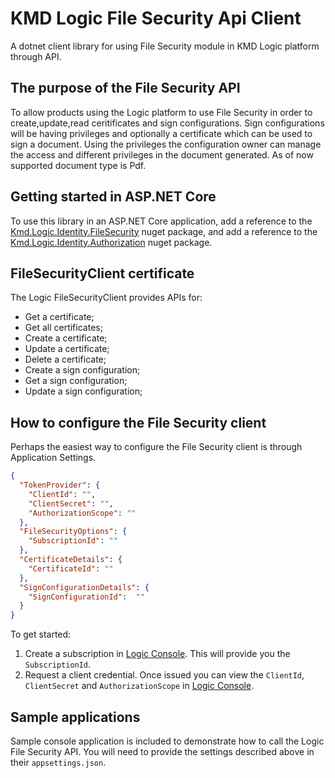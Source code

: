 ﻿# KMD Logic File Security Api Client

A dotnet client library for using File Security module in KMD Logic platform through API.

## The purpose of the File Security API

To allow products using the Logic platform to use File Security in order to create,update,read ceritificates and sign configurations. Sign configurations will be having privileges and optionally a certificate which can be used to sign a document. Using the privileges the configuration owner can manage the access and different privileges in the document generated. As of now supported document type is Pdf.


## Getting started in ASP.NET Core

To use this library in an ASP.NET Core application, 
add a reference to the [Kmd.Logic.Identity.FileSecurity](https://www.nuget.org/packages/Kmd.Logic.FileSecurity.Client) nuget package, 
and add a reference to the [Kmd.Logic.Identity.Authorization](https://www.nuget.org/packages/Kmd.Logic.Identity.Authorization) nuget package.


## FileSecurityClient certificate

The Logic FileSecurityClient provides APIs for:

* Get a certificate;
* Get all certificates;
* Create a certificate;
* Update a certificate;
* Delete a certificate;
* Create a sign configuration;
* Get a sign configuration;
* Update a sign configuration;

## How to configure the File Security client

Perhaps the easiest way to configure the File Security client is through Application Settings.

```json
{
  "TokenProvider": {
    "ClientId": "",
    "ClientSecret": "",
    "AuthorizationScope": ""
  },
  "FileSecurityOptions": {
    "SubscriptionId": ""
  },
  "CertificateDetails": {
    "CertificateId": ""
  },
  "SignConfigurationDetails": {
    "SignConfigurationId":  ""
  }
}
```

To get started:

1. Create a subscription in [Logic Console](https://console.kmdlogic.io). This will provide you the `SubscriptionId`.
2. Request a client credential. Once issued you can view the `ClientId`, `ClientSecret` and `AuthorizationScope` in [Logic Console](https://console.kmdlogic.io).

## Sample applications

Sample console application is included to demonstrate how to call the Logic File Security API. You will need to provide the settings described above in their `appsettings.json`.
